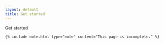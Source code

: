 ```yaml
---
layout: default
title: Get started
---
```


<section class="tg-section get-started-page">
  <div class="tg-container">
    <p class="content-page__title">
      Get started
    </p>

    {% include note.html type="note" content="This page is incomplete." %}
  </div>
</section>
